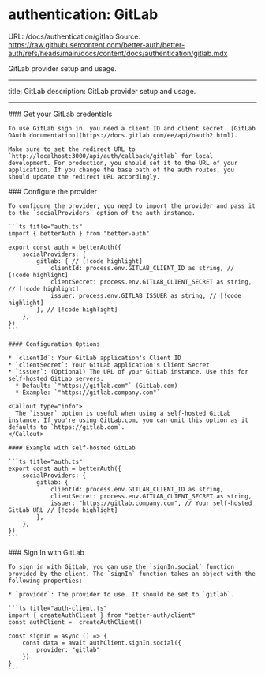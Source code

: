 # authentication: GitLab

URL: /docs/authentication/gitlab
Source: https://raw.githubusercontent.com/better-auth/better-auth/refs/heads/main/docs/content/docs/authentication/gitlab.mdx

GitLab provider setup and usage.

---

title: GitLab
description: GitLab provider setup and usage.

---

<Steps>
  <Step>
    ### Get your GitLab credentials

    To use GitLab sign in, you need a client ID and client secret. [GitLab OAuth documentation](https://docs.gitlab.com/ee/api/oauth2.html).

    Make sure to set the redirect URL to `http://localhost:3000/api/auth/callback/gitlab` for local development. For production, you should set it to the URL of your application. If you change the base path of the auth routes, you should update the redirect URL accordingly.

  </Step>

  <Step>
    ### Configure the provider

    To configure the provider, you need to import the provider and pass it to the `socialProviders` option of the auth instance.

    ```ts title="auth.ts"
    import { betterAuth } from "better-auth"

    export const auth = betterAuth({
        socialProviders: {
            gitlab: { // [!code highlight]
                clientId: process.env.GITLAB_CLIENT_ID as string, // [!code highlight]
                clientSecret: process.env.GITLAB_CLIENT_SECRET as string, // [!code highlight]
                issuer: process.env.GITLAB_ISSUER as string, // [!code highlight]
            }, // [!code highlight]
        },
    })
    ```

    #### Configuration Options

    * `clientId`: Your GitLab application's Client ID
    * `clientSecret`: Your GitLab application's Client Secret
    * `issuer`: (Optional) The URL of your GitLab instance. Use this for self-hosted GitLab servers.
      * Default: `"https://gitlab.com"` (GitLab.com)
      * Example: `"https://gitlab.company.com"`

    <Callout type="info">
      The `issuer` option is useful when using a self-hosted GitLab instance. If you're using GitLab.com, you can omit this option as it defaults to `https://gitlab.com`.
    </Callout>

    #### Example with self-hosted GitLab

    ```ts title="auth.ts"
    export const auth = betterAuth({
        socialProviders: {
            gitlab: {
                clientId: process.env.GITLAB_CLIENT_ID as string,
                clientSecret: process.env.GITLAB_CLIENT_SECRET as string,
                issuer: "https://gitlab.company.com", // Your self-hosted GitLab URL // [!code highlight]
            },
        },
    })
    ```

  </Step>

  <Step>
    ### Sign In with GitLab

    To sign in with GitLab, you can use the `signIn.social` function provided by the client. The `signIn` function takes an object with the following properties:

    * `provider`: The provider to use. It should be set to `gitlab`.

    ```ts title="auth-client.ts"
    import { createAuthClient } from "better-auth/client"
    const authClient =  createAuthClient()

    const signIn = async () => {
        const data = await authClient.signIn.social({
            provider: "gitlab"
        })
    }
    ```

  </Step>
</Steps>
